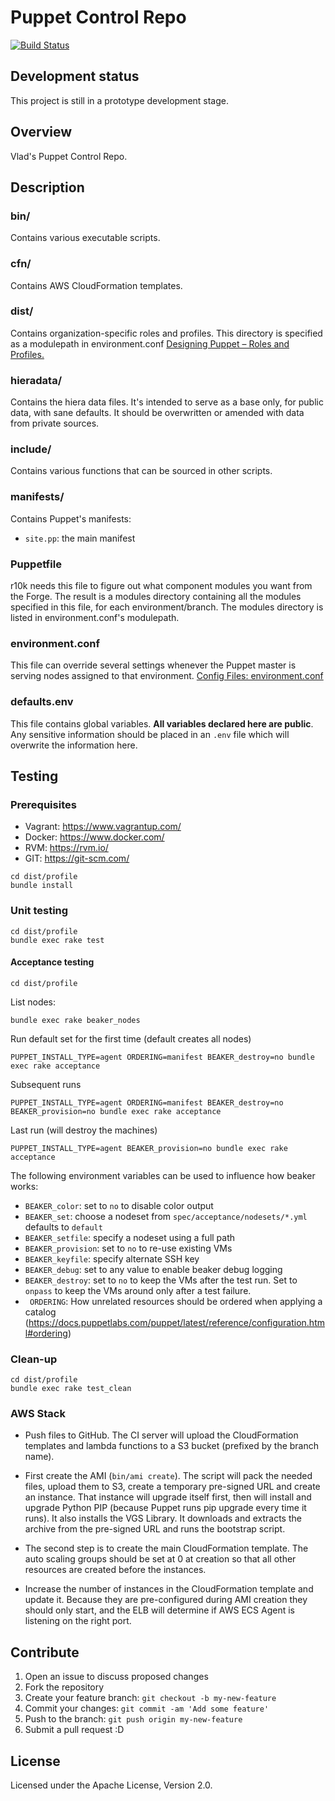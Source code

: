 # Puppet Control Repo
  [![Build Status](https://travis-ci.org/vghn/puppet.svg?branch=master)](https://travis-ci.org/vghn/puppet)

## Development status ##
This project is still in a prototype development stage.

## Overview
Vlad's Puppet Control Repo.

## Description
### bin/
Contains various executable scripts.

### cfn/
Contains AWS CloudFormation templates.

### dist/
Contains organization-specific roles and profiles.
This directory is specified as a modulepath in environment.conf
[Designing Puppet – Roles and Profiles.](http://www.craigdunn.org/2012/05/239/)

### hieradata/
Contains the hiera data files. It's intended to serve as a base only, for
public data, with sane defaults. It should be overwritten or amended with data
from private sources.

### include/
Contains various functions that can be sourced in other scripts.

### manifests/
Contains Puppet's manifests:
  - `site.pp`: the main manifest

### Puppetfile
r10k needs this file to figure out what component modules you want from the
Forge. The result is a modules directory containing all the modules specified in
this file, for each environment/branch. The modules directory is listed in
environment.conf's modulepath.

### environment.conf
This file can override several settings whenever the Puppet master is serving
nodes assigned to that environment.
[Config Files: environment.conf](https://docs.puppetlabs.com/puppet/latest/reference/config_file_environment.html)

### defaults.env
This file contains global variables. **All
variables declared here are public**. Any sensitive information should be
placed in an `.env` file which will overwrite the information here.

## Testing
### Prerequisites

- Vagrant: https://www.vagrantup.com/
- Docker: https://www.docker.com/
- RVM: https://rvm.io/
- GIT: https://git-scm.com/

```
cd dist/profile
bundle install
```

### Unit testing
```
cd dist/profile
bundle exec rake test
```

#### Acceptance testing

`cd dist/profile`

List nodes:

`bundle exec rake beaker_nodes`

Run default set for the first time (default creates all nodes)

`PUPPET_INSTALL_TYPE=agent ORDERING=manifest BEAKER_destroy=no bundle exec rake acceptance`

Subsequent runs

`PUPPET_INSTALL_TYPE=agent ORDERING=manifest BEAKER_destroy=no BEAKER_provision=no bundle exec rake acceptance`

Last run (will destroy the machines)

`PUPPET_INSTALL_TYPE=agent BEAKER_provision=no bundle exec rake acceptance`

The following environment variables can be used to influence how beaker works:

* `BEAKER_color`: set to `no` to disable color output
* `BEAKER_set`: choose a nodeset from `spec/acceptance/nodesets/*.yml`
                defaults to `default`
* `BEAKER_setfile`: specify a nodeset using a full path
* `BEAKER_provision`: set to `no` to re-use existing VMs
* `BEAKER_keyfile`: specify alternate SSH key
* `BEAKER_debug`: set to any value to enable beaker debug logging
* `BEAKER_destroy`: set to `no` to keep the VMs after the test run. Set to
                    `onpass` to keep the VMs around only after a test failure.
* ` ORDERING`: How unrelated resources should be ordered when applying a
               catalog (https://docs.puppetlabs.com/puppet/latest/reference/configuration.html#ordering)

### Clean-up
```
cd dist/profile
bundle exec rake test_clean
```

### AWS Stack

* Push files to GitHub. The CI server will upload the CloudFormation templates
and lambda functions to a S3 bucket (prefixed by the branch name).

* First create the AMI (`bin/ami create`). The script will pack the needed
files, upload them to S3, create a temporary pre-signed URL and create an
instance. That instance will upgrade itself first, then will install and
upgrade Python PIP (because Puppet runs pip upgrade every time it runs).
It also installs the VGS Library. It downloads and extracts the archive from the
pre-signed URL and runs the bootstrap script.

* The second step is to create the main CloudFormation template. The auto
scaling groups should be set at 0 at creation so that all other resources are
created before the instances.

* Increase the number of instances in the CloudFormation template and update it.
Because they are pre-configured during AMI creation they should only start, and
the ELB will determine if AWS ECS Agent is listening on the right port.

## Contribute

1. Open an issue to discuss proposed changes
2. Fork the repository
3. Create your feature branch: `git checkout -b my-new-feature`
4. Commit your changes: `git commit -am 'Add some feature'`
5. Push to the branch: `git push origin my-new-feature`
6. Submit a pull request :D

## License
Licensed under the Apache License, Version 2.0.
